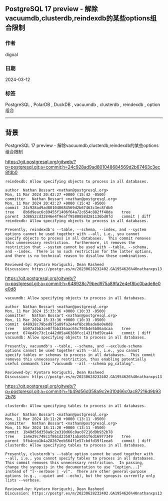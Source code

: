 ## PostgreSQL 17 preview - 解除vacuumdb,clusterdb,reindexdb的某些options组合限制      
                                                                          
### 作者                                                                          
digoal                                                                          
                                                                          
### 日期                                                                          
2024-03-12                                                                   
                                                                          
### 标签                                                                          
PostgreSQL , PolarDB , DuckDB , vacuumdb , clusterdb , reindexdb , option组合                         
                                                                          
----                                                                          
                                                                          
## 背景   
PostgreSQL 17 preview - 解除vacuumdb,clusterdb,reindexdb的某些options组合限制     
  
https://git.postgresql.org/gitweb/?p=postgresql.git;a=commit;h=24c928ad9ad801048684569d2b67463c3ec8fdb0  
```  
reindexdb: Allow specifying objects to process in all databases.  
  
author	Nathan Bossart <nathan@postgresql.org>	  
Mon, 11 Mar 2024 20:42:27 +0000 (15:42 -0500)  
committer	Nathan Bossart <nathan@postgresql.org>	  
Mon, 11 Mar 2024 20:42:27 +0000 (15:42 -0500)  
commit	24c928ad9ad801048684569d2b67463c3ec8fdb0  
tree	8b6d9eac6c89455f1406f64a72c654c882ff48da	tree  
parent	3d8652cd32846e4f9eaff9580858d281136bd0fd	commit | diff  
reindexdb: Allow specifying objects to process in all databases.  
  
Presently, reindexdb's --table, --schema, --index, and --system  
options cannot be used together with --all, i.e., you cannot  
specify objects to process in all databases.  This commit removes  
this unnecessary restriction.  Furthermore, it removes the  
restriction that --system cannot be used with --table, --schema,  
and --index.  There is no such restriction for the latter options,  
and there is no technical reason to disallow these combinations.  
  
Reviewed-by: Kyotaro Horiguchi, Dean Rasheed  
Discussion: https://postgr.es/m/20230628232402.GA1954626%40nathanxps13  
```  
  
https://git.postgresql.org/gitweb/?p=postgresql.git;a=commit;h=648928c79bed975a89fa2e4ef8bc0bade8e0e0d8  
```  
vacuumdb: Allow specifying objects to process in all databases.  
  
author	Nathan Bossart <nathan@postgresql.org>	  
Mon, 11 Mar 2024 15:33:36 +0000 (10:33 -0500)  
committer	Nathan Bossart <nathan@postgresql.org>	  
Mon, 11 Mar 2024 15:33:36 +0000 (10:33 -0500)  
commit	648928c79bed975a89fa2e4ef8bc0bade8e0e0d8  
tree	bb97a3bb3ce0ffbb336aac65c793b4e5b86a4caa	tree  
parent	674e49c73c1c442d05a46388fcc1431fbd59ca44	commit | diff  
vacuumdb: Allow specifying objects to process in all databases.  
  
Presently, vacuumdb's --table, --schema, and --exclude-schema  
options cannot be used together with --all, i.e., you cannot  
specify tables or schemas to process in all databases.  This commit  
removes this unnecessary restriction, thus enabling potentially  
useful commands like "vacuumdb --all --schema pg_catalog".  
  
Reviewed-by: Kyotaro Horiguchi, Dean Rasheed  
Discussion: https://postgr.es/m/20230628232402.GA1954626%40nathanxps13  
```  
  
https://git.postgresql.org/gitweb/?p=postgresql.git;a=commit;h=1b49d56d358a9c2e310d66c0ac87216d9b932b78  
```  
clusterdb: Allow specifying tables to process in all databases.  
  
author	Nathan Bossart <nathan@postgresql.org>	  
Mon, 11 Mar 2024 18:11:20 +0000 (13:11 -0500)  
committer	Nathan Bossart <nathan@postgresql.org>	  
Mon, 11 Mar 2024 18:11:20 +0000 (13:11 -0500)  
commit	1b49d56d358a9c2e310d66c0ac87216d9b932b78  
tree	1a4e29c748c1f861d235871aba051f6d16977349	tree  
parent	5fb4cea1b4a28267eeb564f1e57cbdfd39f1eea6	commit | diff  
clusterdb: Allow specifying tables to process in all databases.  
  
Presently, clusterdb's --table option cannot be used together with  
--all, i.e., you cannot specify tables to process in all databases.  
This commit removes this unnecessary restriction.  In passing,  
change the synopsis in the documentation to use "[option...]"  
instead of "[--verbose | -v]".  There are other general-purpose  
options (e.g., --quiet and --echo), but the synopsis currently only  
lists --verbose.  
  
Reviewed-by: Kyotaro Horiguchi, Dean Rasheed  
Discussion: https://postgr.es/m/20230628232402.GA1954626%40nathanxps13  
```  
  
